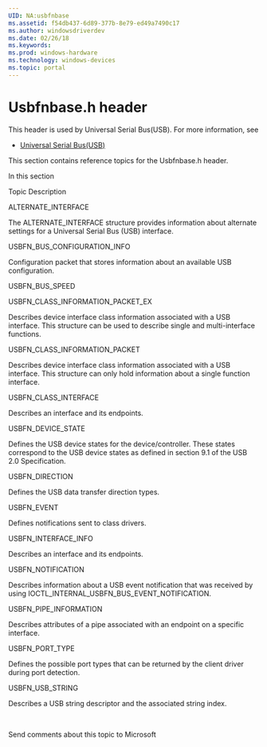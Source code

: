 ```yaml
---
UID: NA:usbfnbase
ms.assetid: f54db437-6d89-377b-8e79-ed49a7490c17
ms.author: windowsdriverdev
ms.date: 02/26/18
ms.keywords: 
ms.prod: windows-hardware
ms.technology: windows-devices
ms.topic: portal
---
```


# Usbfnbase.h header



This header is used by Universal Serial Bus(USB). For more information, see
- [Universal Serial Bus(USB)](../_usbref/index.md)

This section contains reference topics for the Usbfnbase.h header.


In this section


Topic
Description




ALTERNATE_INTERFACE



The ALTERNATE_INTERFACE structure provides information about alternate settings for a Universal Serial Bus (USB) interface.





USBFN_BUS_CONFIGURATION_INFO



Configuration packet that stores information about 
an available USB configuration.





USBFN_BUS_SPEED







USBFN_CLASS_INFORMATION_PACKET_EX



Describes device interface class information associated with a USB interface. This structure can be used to describe single and multi-interface functions. 





USBFN_CLASS_INFORMATION_PACKET



Describes device interface class information associated with a USB interface. This structure can only hold information about a single function interface.





USBFN_CLASS_INTERFACE



Describes an interface and its endpoints.





USBFN_DEVICE_STATE



Defines the USB device states for the device/controller.  These states correspond to the USB device states as defined in section 9.1 of the USB 2.0 Specification.





USBFN_DIRECTION



Defines the USB data transfer direction types.





USBFN_EVENT



Defines notifications sent to class drivers.





USBFN_INTERFACE_INFO



Describes an interface and its endpoints.





USBFN_NOTIFICATION



Describes information about a USB  event notification that was 
		received by using IOCTL_INTERNAL_USBFN_BUS_EVENT_NOTIFICATION.
		





USBFN_PIPE_INFORMATION



Describes attributes of a pipe associated with an endpoint on a specific interface.





USBFN_PORT_TYPE



Defines the possible port types that can be returned by the client driver during port detection.





USBFN_USB_STRING



Describes a USB string descriptor and the associated string index. 



 


Send comments about this topic to Microsoft


